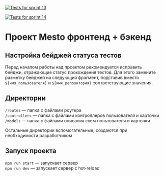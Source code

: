 [![Tests for sprint 13](https://github.com/paradoxicallly/express-mesto-gha/actions/workflows/tests-13-sprint.yml/badge.svg)](https://github.com/paradoxicallly/express-mesto-gha/actions/workflows/tests-13-sprint.yml) 

[![Tests for sprint 14](https://github.com/paradoxicallly/express-mesto-gha}/actions/workflows/tests-14-sprint.yml/badge.svg)](https://github.com/paradoxicallly/express-mesto-gha/actions/workflows/tests-14-sprint.yml)
# Проект Mesto фронтенд + бэкенд



## Настройка бейджей статуса тестов
Перед началом работы над проектом рекомендуется исправить бейджи, отражающие статус прохождения тестов.
Для этого замените разметку бейджей на следующий фрагмент, подставив вместо `${имя_пользователя}` и `${имя_репозитория}` соответствующие значения.

## Директории

`/routes` — папка с файлами роутера  
`/controllers` — папка с файлами контроллеров пользователя и карточки   
`/models` — папка с файлами описания схем пользователя и карточки  
  
Остальные директории вспомогательные, создаются при необходимости разработчиком

## Запуск проекта

`npm run start` — запускает сервер   
`npm run dev` — запускает сервер с hot-reload
